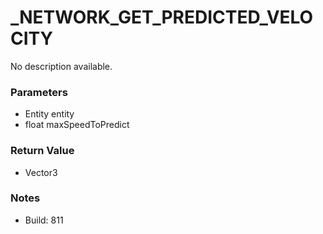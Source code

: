 # _NETWORK_GET_PREDICTED_VELOCITY

No description available.

### Parameters
* Entity entity
* float maxSpeedToPredict

### Return Value
* Vector3

### Notes
* Build: 811

